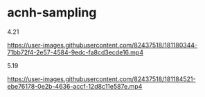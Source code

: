 # acnh-sampling


4.21

https://user-images.githubusercontent.com/82437518/181180344-71bb72f4-2e57-4584-9edc-fa8cd3ecde16.mp4


5.19

https://user-images.githubusercontent.com/82437518/181184521-ebe76178-0e2b-4636-accf-12d8c11e587e.mp4

